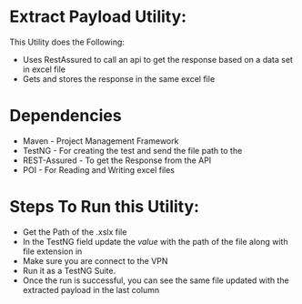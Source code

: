 # Extract Payload Utility:
This Utility does the Following:
 - Uses RestAssured to call an api to get the response based on a data set in excel file
 - Gets and stores the response in the same excel file

# Dependencies
 - Maven - Project Management Framework
 - TestNG - For creating the test and send the file path to the
 - REST-Assured - To get the Response from the API
 - POI - For Reading and Writing excel files


# Steps To Run this Utility:
  - Get the Path of the .xslx file
  - In the TestNG field update the *value* with the path of the file along with file extension in <parameter name="path" value="Give your file path" />
  - Make sure you are connect to the VPN
  - Run it as a TestNG Suite.
  - Once the run is successful, you can see the same file updated with the extracted payload in the last column 
